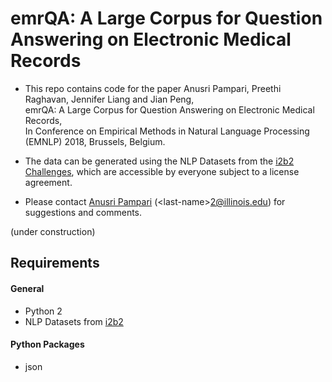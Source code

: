 # emrQA: A Large Corpus for Question Answering on Electronic Medical Records

- This repo contains code for the paper
Anusri Pampari, Preethi Raghavan, Jennifer Liang and Jian Peng,  
emrQA: A Large Corpus for Question Answering on Electronic Medical Records,  
In Conference on Empirical Methods in Natural Language Processing (EMNLP) 2018, Brussels, Belgium.

- The data can be generated using the NLP Datasets from the [i2b2 Challenges][i2b2-datasets], which are accessible by everyone subject to a license agreement. 
- Please contact [Anusri Pampari][anusri-home] (\<last-name\>2@illinois.edu)  for suggestions and comments.

(under construction)

## Requirements
#### General
- Python 2
- NLP Datasets from [i2b2][i2b2-datasets]

#### Python Packages
- json

[i2b2-datasets]: https://www.i2b2.org/NLP/DataSets/
[anusri-home]: https://www.linkedin.com/in/anusri-pampari-594bb5126/
